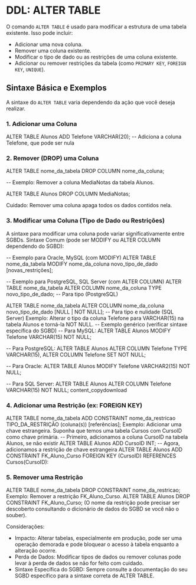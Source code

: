 # DDL: ALTER TABLE

O comando `ALTER TABLE` é usado para modificar a estrutura de uma tabela existente. Isso pode incluir:

*   Adicionar uma nova coluna.
*   Remover uma coluna existente.
*   Modificar o tipo de dado ou as restrições de uma coluna existente.
*   Adicionar ou remover restrições da tabela (como `PRIMARY KEY`, `FOREIGN KEY`, `UNIQUE`).

## Sintaxe Básica e Exemplos

A sintaxe do `ALTER TABLE` varia dependendo da ação que você deseja realizar.

### 1. Adicionar uma Coluna

ALTER TABLE Alunos
ADD Telefone VARCHAR(20); -- Adiciona a coluna Telefone, que pode ser nula

### 2. Remover (DROP) uma Coluna

ALTER TABLE nome_da_tabela
DROP COLUMN nome_da_coluna;

-- Exemplo: Remover a coluna MediaNotas da tabela Alunos.

ALTER TABLE Alunos
DROP COLUMN MediaNotas;

Cuidado: Remover uma coluna apaga todos os dados contidos nela.

### 3. Modificar uma Coluna (Tipo de Dado ou Restrições)

A sintaxe para modificar uma coluna pode variar significativamente entre SGBDs.
Sintaxe Comum (pode ser MODIFY ou ALTER COLUMN dependendo do SGBD):

-- Exemplo para Oracle, MySQL (com MODIFY)
ALTER TABLE nome_da_tabela
MODIFY nome_da_coluna novo_tipo_de_dado [novas_restrições];

-- Exemplo para PostgreSQL, SQL Server (com ALTER COLUMN)
ALTER TABLE nome_da_tabela
ALTER COLUMN nome_da_coluna TYPE novo_tipo_de_dado; -- Para tipo (PostgreSQL)

ALTER TABLE nome_da_tabela
ALTER COLUMN nome_da_coluna novo_tipo_de_dado [NULL | NOT NULL]; -- Para tipo e nulidade (SQL Server)
Exemplo: Alterar o tipo da coluna Telefone para VARCHAR(15) na tabela Alunos e torná-la NOT NULL.
-- Exemplo genérico (verificar sintaxe específica do SGBD)
-- Para MySQL:
ALTER TABLE Alunos
MODIFY Telefone VARCHAR(15) NOT NULL;

-- Para PostgreSQL:
ALTER TABLE Alunos
ALTER COLUMN Telefone TYPE VARCHAR(15),
ALTER COLUMN Telefone SET NOT NULL;

-- Para Oracle:
ALTER TABLE Alunos
MODIFY Telefone VARCHAR2(15) NOT NULL;

-- Para SQL Server:
ALTER TABLE Alunos
ALTER COLUMN Telefone VARCHAR(15) NOT NULL;
content_copydownload

### 4. Adicionar uma Restrição (ex: FOREIGN KEY)

ALTER TABLE nome_da_tabela
ADD CONSTRAINT nome_da_restricao TIPO_DA_RESTRIÇÃO (coluna(s)) [referências];
Exemplo: Adicionar uma chave estrangeira. Suponha que temos uma tabela Cursos com CursoID como chave primária.
-- Primeiro, adicionamos a coluna CursoID na tabela Alunos, se não existir
ALTER TABLE Alunos
ADD CursoID INT;
-- Agora, adicionamos a restrição de chave estrangeira
ALTER TABLE Alunos
ADD CONSTRAINT FK_Aluno_Curso
FOREIGN KEY (CursoID) REFERENCES Cursos(CursoID):

### 5. Remover uma Restrição

ALTER TABLE nome_da_tabela
DROP CONSTRAINT nome_da_restricao;
Exemplo: Remover a restrição FK_Aluno_Curso.
ALTER TABLE Alunos
DROP CONSTRAINT FK_Aluno_Curso;
(O nome da restrição pode precisar ser descoberto consultando o dicionário de dados do SGBD se você não o souber).

Considerações:

*	Impacto: Alterar tabelas, especialmente em produção, pode ser uma operação demorada e pode bloquear o acesso à tabela enquanto a alteração ocorre.
*	Perda de Dados: Modificar tipos de dados ou remover colunas pode levar à perda de dados se não for feito com cuidado.
*	Sintaxe Específica do SGBD: Sempre consulte a documentação do seu SGBD específico para a sintaxe correta de ALTER TABLE.


